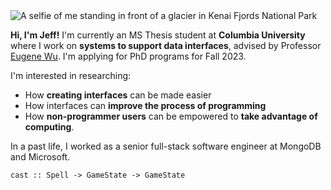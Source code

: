 <img class="headshot" src="/headshot.jpg" alt="A selfie of me standing in front of a glacier in Kenai Fjords National Park" />

**Hi, I'm Jeff!** I'm currently an MS Thesis student at **Columbia University**
where I work on **systems to support data interfaces**, advised by Professor [Eugene Wu](https://eugenewu.net).
I'm applying for PhD programs for Fall 2023.

I'm interested in researching:

- How **creating interfaces** can be made easier
- How interfaces can **improve the process of programming**
- How **non-programmer users** can be empowered to **take advantage of computing**.

In a past life, I worked as a senior full-stack software engineer at MongoDB and
Microsoft.

```
cast :: Spell -> GameState -> GameState
```
